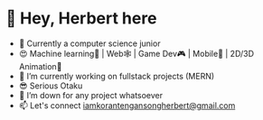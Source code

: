 # 👋 Hey, Herbert here

- 🌱 Currently a computer science junior
- 😍 Machine learning🤖 | Web🕸 | Game Dev🎮 | Mobile📱 | 2D/3D Animation👾
- 🔭 I’m currently working on fullstack projects (MERN)
- 😎 Serious Otaku
- 👯 I’m down for any project whatsoever
- 📫 Let's connect iamkorantengansongherbert@gmail.com

<!--
**H-erbie/H-erbie** is a ✨ _special_ ✨ repository because its `README.md` (this file) appears on your GitHub profile.

Here are some ideas to get you started:

- 🔭 I’m currently working on ...
- 🌱 I’m currently learning ...
- 👯 I’m looking to collaborate on ...
- 🤔 I’m looking for help with ...
- 💬 Ask me about ...
- 📫 How to reach me: ...
- 😄 Pronouns: ...
- ⚡ Fun fact: ...
-->
